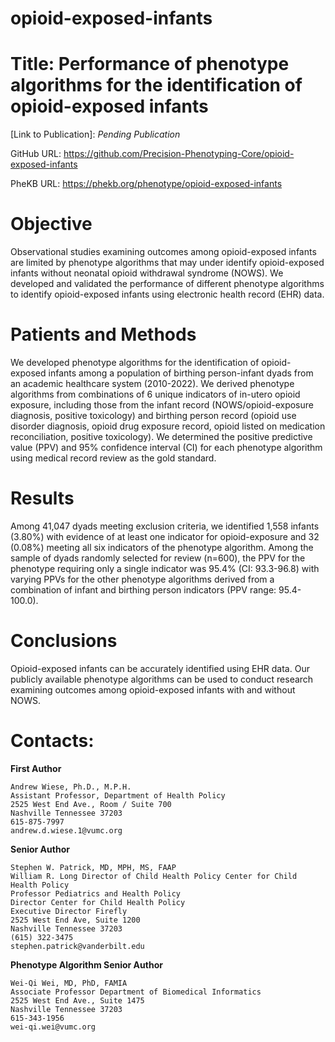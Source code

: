 # opioid-exposed-infants
# Title: Performance of phenotype algorithms for the identification of opioid-exposed infants

[Link to Publication]: *Pending Publication*

GitHub URL: https://github.com/Precision-Phenotyping-Core/opioid-exposed-infants

PheKB URL: https://phekb.org/phenotype/opioid-exposed-infants

# Objective 
Observational studies examining outcomes among opioid-exposed infants are limited by phenotype algorithms that may under identify opioid-exposed infants without neonatal opioid withdrawal syndrome (NOWS). We developed and validated the performance of different phenotype algorithms to identify opioid-exposed infants using electronic health record (EHR) data. 

# Patients and Methods 
We developed phenotype algorithms for the identification of opioid-exposed infants among a population of birthing person-infant dyads from an academic healthcare system (2010-2022). We derived phenotype algorithms from combinations of 6 unique indicators of in-utero opioid exposure, including those from the infant record (NOWS/opioid-exposure diagnosis, positive toxicology) and birthing person record (opioid use disorder diagnosis, opioid drug exposure record, opioid listed on medication reconciliation, positive toxicology). We determined the positive predictive value (PPV) and 95% confidence interval (CI) for each phenotype algorithm using medical record review as the gold standard.  
# Results 
Among 41,047 dyads meeting exclusion criteria, we identified 1,558 infants (3.80%) with evidence of at least one indicator for opioid-exposure and 32 (0.08%) meeting all six indicators of the phenotype algorithm. Among the sample of dyads randomly selected for review (n=600), the PPV for the phenotype requiring only a single indicator was 95.4% (CI: 93.3-96.8) with varying PPVs for the other phenotype algorithms derived from a combination of infant and birthing person indicators (PPV range: 95.4-100.0).  

# Conclusions 
Opioid-exposed infants can be accurately identified using EHR data. Our publicly available phenotype algorithms can be used to conduct research examining outcomes among opioid-exposed infants with and without NOWS. 


# Contacts:
**First Author**
    
    Andrew Wiese, Ph.D., M.P.H.
    Assistant Professor, Department of Health Policy
    2525 West End Ave., Room / Suite 700 
    Nashville Tennessee 37203
    615-875-7997
    andrew.d.wiese.1@vumc.org

**Senior Author**
    
    Stephen W. Patrick, MD, MPH, MS, FAAP
    William R. Long Director of Child Health Policy Center for Child Health Policy
    Professor Pediatrics and Health Policy
    Director Center for Child Health Policy
    Executive Director Firefly
    2525 West End Ave, Suite 1200
    Nashville Tennessee 37203
    (615) 322-3475
    stephen.patrick@vanderbilt.edu

**Phenotype Algorithm Senior Author**
    
    Wei-Qi Wei, MD, PhD, FAMIA
    Associate Professor Department of Biomedical Informatics
    2525 West End Ave., Suite 1475
    Nashville Tennessee 37203
    615-343-1956
    wei-qi.wei@vumc.org

